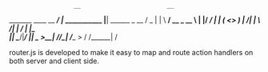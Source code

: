                       __                        __
_______  ____  __ ___/  |_  ___________        |__| ______
\_  __ \/  _ \|  |  \   __\/ __ \_  __ \       |  |/  ___/
 |  | \(  <_> )  |  /|  | \  ___/|  | \/       |  |\___ \
 |__|   \____/|____/ |__|  \___  >__|    /\/\__|  /____  >
                               \/        \/\______|    \/


router.js is developed to make it easy to map and route action handlers on both server and client side.
